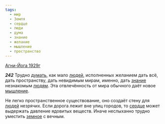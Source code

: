 ```yaml
---
tags:
  - мир
  - Земля
  - сердце
  - люди
  - дума
  - знание
  - желание
  - мышление
  - пространство
---
```


[Агни-Йога 1929г](/agni/1929)

___242___
Трудно [думать](/tag/#дума), как мало [людей](/tag/#люди), исполненных желанием дать всё, дать пространству, дать невидимым мирам, именно, дать [знание](/tag/#знание) незнакомым [людям](/tag/#люди). Эта отвлечённость от мира обычного даёт новое [мышление](/tag/#мышление).   

Не легко пространственное существование, оно создаёт стену для [людей](/tag/#люди) незрячих. Если дорога лежит вне улиц городов, то [сердце](/tag/#сердце) может выдержать давление ядовитых веществ. Иначе неслыханно трудно уместить [земное](/tag/#Земля) с вечным.